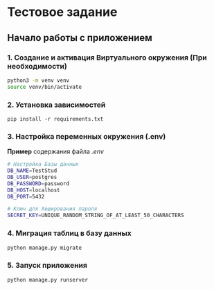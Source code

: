 # Тестовое задание

## Начало работы с приложением


### 1. Создание и активация Виртуального окружения (При необходимости)

```bash
python3 -m venv venv
source venv/bin/activate
```

### 2. Установка зависимостей

```commandline
pip install -r requirements.txt
```

### 3. Настройка переменных окружения (.env)

**Пример** содержания файла *.env*

```bash
# Настройка Базы данных
DB_NAME=TestStud
DB_USER=postgres
DB_PASSWORD=password
DB_HOST=localhost
DB_PORT=5432

# Ключ для Хеширования пароля
SECRET_KEY=UNIQUE_RANDOM_STRING_OF_AT_LEAST_50_CHARACTERS
```


### 4. Миграция таблиц в базу данных

```bash
python manage.py migrate
```

### 5. Запуск приложения

```bash
python manage.py runserver
```
